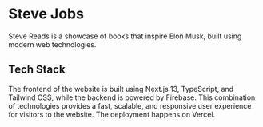 # Steve Jobs

Steve Reads is a showcase of books that inspire Elon Musk, built using modern web technologies.

## Tech Stack

The frontend of the website is built using Next.js 13, TypeScript, and Tailwind CSS, while the backend is powered by Firebase. This combination of technologies provides a fast, scalable, and responsive user experience for visitors to the website. The deployment happens on Vercel.
